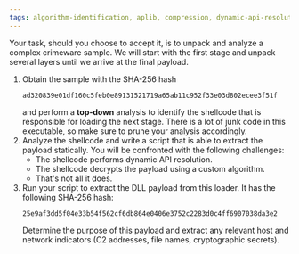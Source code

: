 ```yaml
---
tags: algorithm-identification, aplib, compression, dynamic-api-resolution, junk-code, obfuscation, shellcode, structs, top-down
---
```

Your task, should you choose to accept it, is to unpack and analyze a complex crimeware sample. We will start with the first stage and unpack several layers until we arrive at the final payload.

1. Obtain the sample with the SHA-256 hash
   ```
   ad320839e01df160c5feb0e89131521719a65ab11c952f33e03d802ecee3f51f
   ```
   and perform a **top-down** analysis to identify the shellcode that is responsible for loading the next stage.
   There is a lot of junk code in this executable, so make sure to prune your analysis accordingly.
2. Analyze the shellcode and write a script that is able to extract the payload statically.
   You will be confronted with the following challenges:
   - The shellcode performs dynamic API resolution.
   - The shellcode decrypts the payload using a custom algorithm.
   - That's not all it does.
3. Run your script to extract the DLL payload from this loader. It has the following SHA-256 hash:
   ```
   25e9af3dd5f04e33b54f562cf6db864e0406e3752c2283d0c4ff6907038da3e2
   ```
   Determine the purpose of this payload and extract any relevant host and network indicators (C2 addresses, file names, cryptographic secrets).
